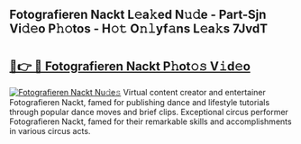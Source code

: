 ## Fotografieren Nackt L𝚎a𝚔ed N𝚞𝚍e - Part-Sjn Vi𝚍𝚎o P𝚑𝚘tos - H𝚘𝚝 O𝚗𝚕yf𝚊ns L𝚎a𝚔s 7JvdT

# <h2><a href="http://kf354w.oniu.top/?m=Fotografieren+Nackt">🔗👉 🔴 Fotografieren Nackt P𝚑ot𝚘𝚜 V𝚒d𝚎o</a></h2>

[![Fotografieren Nackt Nu𝚍e𝚜](https://i.imgur.com/0qMVB7G.gif)](http://kf354w.oniu.top/?m=Fotografieren+Nackt)
Virtual content creator and entertainer Fotografieren Nackt, famed for publishing dance and lifestyle tutorials through popular dance moves and brief clips. Exceptional circus performer Fotografieren Nackt, famed for their remarkable skills and accomplishments in various circus acts.  
